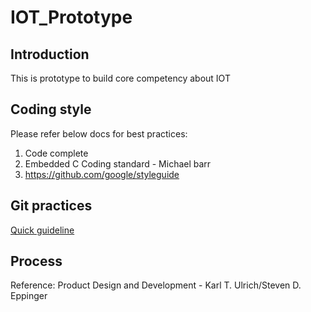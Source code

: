 # IOT_Prototype
## Introduction
This is prototype to build core competency about IOT
## Coding style
 Please refer below docs for best practices:
 1. Code complete
 2. Embedded C Coding standard - Michael barr
 3. https://github.com/google/styleguide
## Git practices
[Quick  guideline](Doc/GitIn2Minutes.md)
## Process

Reference: Product Design and Development - Karl T. Ulrich/Steven D. Eppinger